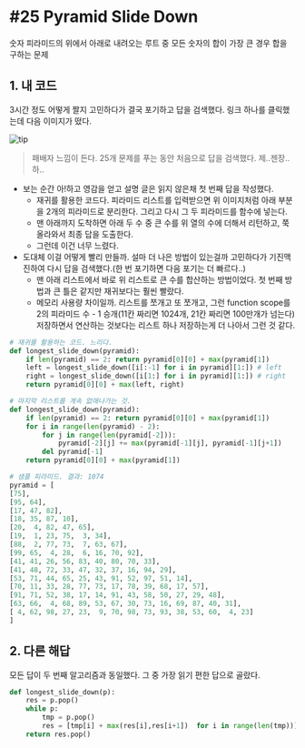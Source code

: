 # #25 Pyramid Slide Down

숫자 피라미드의 위에서 아래로 내려오는 루트 중 모든 숫자의 합이 가장 큰 경우 합을 구하는 문제

## 1. 내 코드

3시간 정도 어떻게 짤지 고민하다가 결국 포기하고 답을 검색했다. 링크 하나를 클릭했는데 다음 이미지가 떴다.

![tip](http://www.mathblog.dk/files/2010/12/subproblems.png)

> 패배자 느낌이 든다. 25개 문제를 푸는 동안 처음으로 답을 검색했다. 제..젠장.. 하..

- 보는 순간 아!하고 영감을 얻고 설명 글은 읽지 않은채 첫 번째 답을 작성했다.
    + 재귀를 활용한 코드다. 피라미드 리스트를 입력받으면 위 이미지처럼 아래 부분을 2개의 피라미드로 분리한다. 그리고 다시 그 두 피라미드를 함수에 넣는다.
    + 맨 아래까지 도착하면 아래 두 수 중 큰 수를 위 열의 수에 더해서 리턴하고, 쭉 올라와서 최종 답을 도출한다.
    + 그런데 이건 너무 느렸다.
- 도대체 이걸 어떻게 빨리 만들까. 설마 더 나은 방법이 있는걸까 고민하다가 기진맥진하여 다시 답을 검색했다.(한 번 포기하면 다음 포기는 더 빠르다..)
    + 맨 아래 리스트에서 바로 위 리스트로 큰 수를 합산하는 방법이었다. 첫 번째 방법과 큰 틀은 같지만 재귀보다는 훨씬 빨랐다.
    + 메모리 사용량 차이일까. 리스트를 쪼개고 또 쪼개고, 그런 function scope를 2의 피라미드 수 - 1 승개(11칸 짜리면 1024개, 21칸 짜리면 100만개가 넘는다) 저장하면서 연산하는 것보다는 리스트 하나 저장하는게 더 나아서 그런 것 같다.

```python
# 재귀를 활용하는 코드. 느리다.
def longest_slide_down(pyramid):
    if len(pyramid) == 2: return pyramid[0][0] + max(pyramid[1])
    left = longest_slide_down([i[:-1] for i in pyramid][1:]) # left
    right = longest_slide_down([i[1:] for i in pyramid][1:]) # right
    return pyramid[0][0] + max(left, right)

# 마지막 리스트를 계속 없애나가는 것.
def longest_slide_down(pyramid):
    if len(pyramid) == 2: return pyramid[0][0] + max(pyramid[1])
    for i in range(len(pyramid) - 2):
        for j in range(len(pyramid[-2])):
            pyramid[-2][j] += max(pyramid[-1][j], pyramid[-1][j+1])
        del pyramid[-1]
    return pyramid[0][0] + max(pyramid[1])

# 샘플 피라미드. 결과: 1074
pyramid = [
[75],
[95, 64],
[17, 47, 82],
[18, 35, 87, 10],
[20,  4, 82, 47, 65],
[19,  1, 23, 75,  3, 34],
[88,  2, 77, 73,  7, 63, 67],
[99, 65,  4, 28,  6, 16, 70, 92],
[41, 41, 26, 56, 83, 40, 80, 70, 33],
[41, 48, 72, 33, 47, 32, 37, 16, 94, 29],
[53, 71, 44, 65, 25, 43, 91, 52, 97, 51, 14],
[70, 11, 33, 28, 77, 73, 17, 78, 39, 68, 17, 57],
[91, 71, 52, 38, 17, 14, 91, 43, 58, 50, 27, 29, 48],
[63, 66,  4, 68, 89, 53, 67, 30, 73, 16, 69, 87, 40, 31],
[ 4, 62, 98, 27, 23,  9, 70, 98, 73, 93, 38, 53, 60,  4, 23]
]
```

## 2. 다른 해답

모든 답이 두 번째 알고리즘과 동일했다. 그 중 가장 읽기 편한 답으로 골랐다.

```python
def longest_slide_down(p):
    res = p.pop()
    while p:
        tmp = p.pop()
        res = [tmp[i] + max(res[i],res[i+1])  for i in range(len(tmp))] 
    return res.pop()
```
